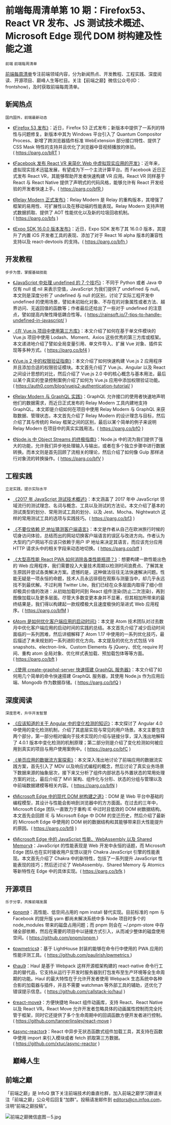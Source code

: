 # 前端每周清单第 10 期：Firefox53、React VR 发布、JS 测试技术概述、Microsoft Edge 现代 DOM 树构建及性能之道

`前端` `前端每周清单`

[前端每周清单](http://www.infoq.com/cn/FE-Weekly)专注前端领域内容，分为新闻热点、开发教程、工程实践、深度阅读、开源项目、巅峰人生等栏目。关注【前端之巅】微信公众号(ID：frontshow)，及时获取前端每周清单。

## 新闻热点

`国内国外，前端最新动态`

* [《Firefox 53 发布》](https://parg.co/bRT)：近日，Firefox 53 正式发布；新版本中提供了一系列的特性与问题修复。新版本中其为 Windows 平台引入了 Quantum Compositor Process、新增了跨浏览器插件标准 WebExtension 部分接口特性、提供了 CSS Mask 特性的支持并且优化了浏览器中音视频播放的体验。( https://parg.co/bRT )

* [《Facebook 发布 React VR 来简化 Web 中虚拟现实应用的开发》](https://parg.co/bfR)：近年来，虚拟现实技术迅猛发展，有望成为下一个主流计算平台。而 Facebook 近日正式发布 React VR，其能够帮助开发者快速构建 VR 应用。React VR 同样基于 React 与 React Native 提供了声明式的代码风格，能够允许有 React 开发经验的开发者快速上手。( https://parg.co/bfR )

- [《Relay Modern 正式发布》](https://parg.co/bfs)：Relay Modern 是 Relay 的重构版本，其增强了框架的易用性、可扩展性以及在移动端的性能表现。Relay Modern 支持声明式数据抓取、提供了 AOT 性能优化以及新的垃圾回收机制。( https://parg.co/bfs )

- [《Expo SDK 16.0.0 版本发布》](https://parg.co/bfh)：近日，Expo SDK 发布了其 16.0.0 版本，其提升了内置 iOS 开发者工具的表现、添加了对于 React 16 alpha 版本的兼容性支持以及 react-devtools 的支持。( https://parg.co/bfh )

## 开发教程

`步步为营，掌握基础技能`

* [《JavaScript 中处理 undefined 的 7 个技巧》](https://rainsoft.io/7-tips-to-handle-undefined-in-javascript/)：不同于 Python 或者 Java 中仅有 null 或 nil 来表示空值，JavaScript 为我们提供了 undefined 与 null。本文则是深度分析了 undefined 与 null 的区别，讨论了实际工程开发中 undefined 的使用场景，譬如未初始化对象、不存在的对象属性或者方法、越界访问、无返回值的函数等；作者最后还给出了一些对于 undefined 的注意点，譬如提高内聚性降低耦合性等。( https://rainsoft.io/7-tips-to-handle-undefined-in-javascript/ )

* [《在 Vue.js 项目中使用第三方库》](https://parg.co/bf4)：本文介绍了如何在基于单文件模块的 Vue.js 项目中使用 Lodash、Moment、Axios 这些优秀的第三方库或框架。本文递进地介绍了譬如全局变量引用、单文件导入、扩展 Vue 对象、插件实现等多种方式。( https://parg.co/bf4 )

* [《Vue.js 2 中的权限验证指南》](https://auth0.com/blog/vuejs2-authentication-tutorial/)：本文介绍了如何快速构建 Vue.js 2 应用程序并且添加合适的权限验证模块。本文首先介绍了 Vue.js、Angular 以及 React 之间设计思想的对比，然后介绍了 Vue.js 2.0 中的核心概念与基本用法，最后以某个真实的登录控制案例介绍了如何为 Vue.js 应用中添加权限验证功能。( https://auth0.com/blog/vuejs2-authentication-tutorial/ )

* [《Relay Modern 与 GraphQL 实践》](https://parg.co/bfO)：GraphQL 允许接口的使用者快速地声明他们的数据需求，而近日正式发布的 Relay Modern 工具内建地支持 GraphQL。本文即是介绍如何在项目中使用 Relay Modern 与 GraphQL 来获取数据、管理状态，本文首先介绍了 Relay Modern 的设计理念与目标，然后介绍了其与传统的 Relay 框架之间的区别，最后以某个简单的例子来说明 Relay Modern 在项目中的真实实践用法。( https://parg.co/bfO )

- [《Node.js 中 Object Streams 的终极指南》](https://parg.co/bfV)：Node.js 中的流为我们提供了强大的功能，允许我们异步地处理输入与输出，或者在多个独立步骤中进行数据转换。而本文则是首先回顾了流相关的理论，然后介绍了如何像 Gulp 那样进行对象流的转换操作。( https://parg.co/bfV )

## 工程实践

`立足实践，提示实际水平`

* [《2017 年 JavaScript 测试技术概述》](https://parg.co/bf3)：本文涵盖了 2017 年中 JavaScript 领域流行的测试理念、名词与概念、工具以及测试的方法论。本文介绍了基本的测试类型的划分、常用测试工具的划分、以及 Jest、Mocha、Nightwatch 这样的常用测试工具的选项与实践技巧。( https://parg.co/bf3 )

* [《不要仅依赖 IP 地址猜测客户端语言》](https://parg.co/bff)：本文是作者从自己在欧洲旅行时候的切身访问体验，总结而出的网站切换客户端语言的误区与改进方向。作者认为大型的门户网站不应该只依赖于用户 IP 地址来决定其语言，而应该充分应用 HTTP 请求头中的相关字段来动态地切换。( https://parg.co/bff )

* [《大型高性能 React PWA 如何消除各类性能瓶颈？》](https://parg.co/bfM)：想要构建一款性能出色的 Web 应用程序，我们需要投入大量技术周期以检测时间浪费点、了解其发生原因并尝试各类解决方案。遗憾的是，这种做法往往无法快速解决问题。性能无疑是一项永恒的命题，技术人员永远徘徊在观察与测量当中，却几乎永远找不到最优解。不过利用 Twitter Lite，我们已经在众多层面内取得了细小但却极具价值的改进：从初始加载时间到 React 组件渲染(防止二次渲染)，再到图像加载以及更多层面。尽管大多数变更本身并不显著，但其相加所带来的最终结果是，我们得以构建起一款规模极大且速度极快的渐进式 Web 应用程序。( https://parg.co/bfM )

* [《Atom 是如何优化客户端应用的启动时间》](https://parg.co/bft)：本文是 Atom 技术团队对过去数月中优化客户端应用的启动时间的实践的总结。本文首先介绍了减少启动时间面临的一系列困难，然后详细解释了 Atom 1.17 中使用的一系列优化技巧，最后描述了未来规划的一系列进阶优化方向。本文提及的优化方式包括 V8 snapshots、electron-link、Custom Elements 与 jQuery、优化 require 时间、重构 atom 全局对象、优化样式表加载、预加载包体等等方面。( https://parg.co/bft )

* [《使用 create-graphql-server 快速搭建 GraphQL 服务器》](https://parg.co/bfQ)：本文介绍了如何用几个简单的命令快速搭建 GraphQL 服务器，其使用 Node.js 作为应用后端、Mongodb 作为数据存储。( https://parg.co/bfQ )

## 深度阅读

`深度思考，升华开发智慧`

* [《应该知道的关于 Angular 中的变化检测的知识》](https://parg.co/bfC)：本文探讨了 Angular 4.0 中使用的变化检测机制，介绍了其底层实现与常见的用户场景。本文主要包含两个部分，第一部分相对偏向于技术实现的介绍与链接分享，深入浅出地解释了 4.0.1 版本中变化检测的机制原理；第二部分则是介绍了变化检测如何被应用到真实的项目与用户使用案例中。( https://parg.co/bfC )

* [《单页应用的数据流方案探索》](https://parg.co/bfN)：本文深入浅出地讨论了前端应用的数据流实践方案，首先引入了 MDV 以及响应式编程的概念，然后讨论了真实业务场景下数据来源的抽象层次，接下来又分析了组件内部状态与外置状态的常用处理方案的对比，最后介绍了 MVI 架构、组件化与分形、状态的分组与管理以及中前端数据建模等相关内容。( https://parg.co/bfN )

- [《Microsoft Edge 中的现代 DOM 树构建之道》](https://parg.co/bf8)：DOM 是 Web 平台中基础的编程模型，其设计与性能会影响到浏览器中的方方面面。在过去的三年中，Microsoft Edge 团队一直致力于重构 IE 中过时且低效的 DOM 树数据结构。本文首先会回顾 IE 与 Microsoft Edge 中 DOM 的变迁历史，然后介绍了最新的 Microsoft Edge 中使用的 DOM 树的数据结构和其能够带来巨大性能提升的原因。( https://parg.co/bf8 )

- [《Microsoft Edge 中的 JavaScript 性能、WebAssembly 以及 Shared Memory》](https://parg.co/bfk)：JavaScript 的性能表现是 Web 开发中永恒的话题，而 Microsoft Edge 团队也在实时接收用户反馈以提升 Chakra JavaScript 引擎的性能表现。本文首先介绍了 Chakra 中的新特性，包括了一系列提升 JavaScript 性能表现的技巧；然后还讨论了 WebAssembly、Shared Memory 与 Atomics 等新特性在 Edge 中的具体实现。( https://parg.co/bfk )

## 开源项目

`乐于分享，共推前端发展`

* [《pnpm》](https://github.com/pnpm/pnpm)：高性能、低空间占用的 npm install 替代实现。目前标准的 npm 与 Facebook 的提升版 yarn 都尚未解决系统中多 Node 项目时多个的 node_modules 带来的磁盘占用问题；而 pnpm 则会在 ~/.pnpm-store 中存储全部依赖，然后在需要的项目中以链接方式引入，从而减少整体的磁盘使用空间。( https://github.com/pnpm/pnpm )

* [《pwmetrics》](https://github.com/paulirish/pwmetrics)：基于 LightHouse 封装的能够在命令行中使用的 PWA 应用的性能评测工具。( https://github.com/paulirish/pwmetrics )

* [《haul》](https://github.com/callstack-io/haul)：Haul 是基于 Webpack 这样开源框架构建的 react-native 命令行工具的替代品，它支持从运行于开发时服务器到打包发布至生产环境等全生命周期的功能。Haul 的最大特性在于允许开发者使用 Webpack 生态系统中各种合影的加载器与插件，并且不需要 watchman 等外部工具的辅助，还优化了错误提示信息。( https://github.com/callstack-io/haul )

* [《react-move》](https://github.com/tannerlinsley/react-move)：方便快捷地 React 组件动画库，支持 React、React Native 以及 React VR。React Move 允许开发者忽略具体的动画属性控制而完全托管于框架，同时它还提供了多个生命周期中的回调函数方便开发者进行控制。( https://github.com/tannerlinsley/react-move )

* [《async-reactor》](https://github.com/xtuc/async-reactor)：React 中异步无状态函数式组件加载工具，其支持在函数中使用 import 来引入模块或者 fetch 抓取第三方数据。( https://github.com/xtuc/async-reactor )
  ## 巅峰人生

## 前端之巅

「前端之巅」是 InfoQ 旗下关注前端技术的垂直社群，加入前端之巅学习群请关注「前端之巅」公众号后回复“加群”。投稿请发邮件到 editors@cn.infoq.com，注明“前端之巅投稿”。

![前端之巅微信底图－5.jpg](http://upload-images.jianshu.io/upload_images/1647496-01712a993d2b23de.jpg?imageMogr2/auto-orient/strip%7CimageView2/2/w/1240)
